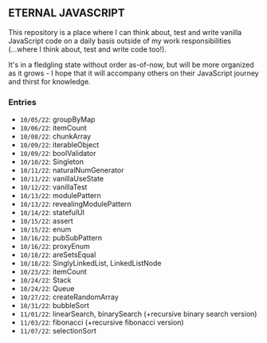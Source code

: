 ## ETERNAL JAVASCRIPT

This repository is a place where I can think about, test and write vanilla JavaScript code on a daily basis outside of my work responsibilities 
(...where I think about, test and write code too!). 

It's in a fledgling state without order as-of-now, but will be more organized as it grows - I hope that it will accompany others on their JavaScript 
journey and thirst for knowledge.

### Entries

* `10/05/22`: groupByMap
* `10/06/22`: itemCount
* `10/08/22`: chunkArray
* `10/09/22`: iterableObject
* `10/09/22`: boolValidator
* `10/10/22`: Singleton
* `10/11/22`: naturalNumGenerator
* `10/11/22`: vanillaUseState
* `10/12/22`: vanillaTest
* `10/13/22`: modulePattern
* `10/13/22`: revealingModulePattern
* `10/14/22`: statefulUI
* `10/15/22`: assert
* `10/15/22`: enum
* `10/16/22`: pubSubPattern
* `10/16/22`: proxyEnum
* `10/18/22`: areSetsEqual
* `10/18/22`: SinglyLinkedList, LinkedListNode
* `10/23/22`: itemCount
* `10/24/22`: Stack
* `10/24/22`: Queue
* `10/27/22`: createRandomArray
* `10/31/22`: bubbleSort
* `11/01/22`: linearSearch, binarySearch (+recursive binary search version)
* `11/03/22`: fibonacci (+recursive fibonacci version)
* `11/07/22`: selectionSort
